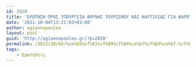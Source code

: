 ```yaml
---
id: 2020
title: 'ΕΡΩΤΗΣΗ ΠΡΟΣ ΥΠΟΥΡΓΕΙΑ ΑΜΥΝΗΣ ΤΟΥΡΙΣΜΟΥ ΚΑΙ ΝΑΥΤΙΛΙΑΣ ΓΙΑ ΦΑΡΟΥΣ ΧΩΡΑΣ 4-10-2011'
date: '2011-10-04T13:21:03+03:00'
author: agiannopoulos
layout: post
guid: 'http://agiannopoulos.gr/?p=2020'
permalink: /2011/10/04/%ce%b5%cf%81%cf%89%cf%84%ce%b7%cf%83%ce%b7-%cf%80%cf%81%ce%bf%cf%83-%cf%85%cf%80%ce%bf%cf%85%cf%81%ce%b3%ce%b5%ce%b9%ce%b1-%ce%b1%ce%bc%cf%85%ce%bd%ce%b7%cf%83-%cf%84%ce%bf%cf%85%cf%81%ce%b9%cf%83/
tags:
    - Ερωτήσεις
---
```


